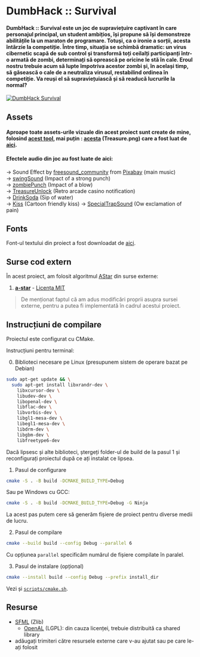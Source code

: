 # DumbHack :: Survival
#### DumbHack :: Survival este un joc de supraviețuire captivant în care personajul principal, un student ambițios, își propune să își demonstreze abilitățile la un maraton de programare. Totuși, ca o ironie a sorții, acesta întârzie la competiție. Între timp, situația se schimbă dramatic: un virus cibernetic scapă de sub control și transformă toți ceilalți participanți într-o armată de zombi, determinați să oprească pe oricine le stă în cale. Eroul nostru trebuie acum să lupte împotriva acestor zombi și, în același timp, să găsească o cale de a neutraliza virusul, restabilind ordinea în competiție. Va reuși el să supraviețuiască și să readucă lucrurile la normal?

[![DumbHack Survival](https://media.giphy.com/media/VtuNa2eYYrMfdbMhOG/giphy.gif)](https://youtu.be/rFHtNtfOw5g)


## Assets
#### <b>Aproape</b> toate assets-urile <b>vizuale</b> din acest proiect sunt create de mine, folosind [acest tool](https://www.pixilart.com/), mai puțin : [acesta](assets/Treasure.png) (Treasure.png) care a fost luat de [aici](https://skalding.itch.io/chest-16x16-open-and-closed).

#### Efectele audio din joc au fost luate de aici: 
  -> Sound Effect by <a href="https://pixabay.com/users/freesound_community-46691455/?utm_source=link-attribution&utm_medium=referral&utm_campaign=music&utm_content=31697">freesound_community</a> from <a href="https://pixabay.com/sound-effects//?utm_source=link-attribution&utm_medium=referral&utm_campaign=music&utm_content=31697">Pixabay</a> (main music)  
  -> [swingSound](https://mixkit.co/free-sound-effects/hit/) (Impact of a strong punch)  
  -> [zombiePunch](https://mixkit.co/free-sound-effects/blow/) (Impact of a blow)  
  -> [TreasureUnlock](https://mixkit.co/free-sound-effects/arcade/) (Retro arcade casino notification)  
  -> [DrinkSoda](https://mixkit.co/free-sound-effects/drink/) (Sip of water)  
  -> [Kiss](https://mixkit.co/free-sound-effects/kiss/) (Cartoon friendly kiss)
  -> [SpecialTrapSound](https://mixkit.co/free-sound-effects/hurt/) (Ow exclamation of pain)

## Fonts
Font-ul textului din proiect a fost downloadat de [aici](https://font.download/font/arial).

## Surse cod extern

În acest proiect, am folosit algoritmul [AStar](ext/AStar) din surse externe:
  1. **[a-star](https://github.com/daancode/a-star)** - [Licența MIT](https://github.com/daancode/a-star?tab=MIT-1-ov-file)
    
  > De menționat faptul că am adus modificări proprii asupra sursei externe, pentru a putea fi implementată în cadrul acestui proiect.

## Instrucțiuni de compilare

Proiectul este configurat cu CMake.

Instrucțiuni pentru terminal:

0. Biblioteci necesare pe Linux (presupunem sistem de operare bazat pe Debian)
```sh
sudo apt-get update && \
  sudo apt-get install libxrandr-dev \
    libxcursor-dev \
    libudev-dev \
    libopenal-dev \
    libflac-dev \
    libvorbis-dev \
    libgl1-mesa-dev \
    libegl1-mesa-dev \
    libdrm-dev \
    libgbm-dev \
    libfreetype6-dev
```

Dacă lipsesc și alte biblioteci, ștergeți folder-ul de build de la pasul 1 și reconfigurați proiectul după ce ați instalat ce lipsea.

1. Pasul de configurare
```sh
cmake -S . -B build -DCMAKE_BUILD_TYPE=Debug
```

Sau pe Windows cu GCC:
```sh
cmake -S . -B build -DCMAKE_BUILD_TYPE=Debug -G Ninja
```

La acest pas putem cere să generăm fișiere de proiect pentru diverse medii de lucru.


2. Pasul de compilare
```sh
cmake --build build --config Debug --parallel 6
```

Cu opțiunea `parallel` specificăm numărul de fișiere compilate în paralel.

3. Pasul de instalare (opțional)
```sh
cmake --install build --config Debug --prefix install_dir
```

Vezi și [`scripts/cmake.sh`](scripts/cmake.sh).

## Resurse

- [SFML](https://github.com/SFML/SFML/tree/2.6.1) (Zlib)
  - [OpenAL](https://openal-soft.org/) (LGPL): din cauza licenței, trebuie distribuită ca shared library
- adăugați trimiteri către resursele externe care v-au ajutat sau pe care le-ați folosit

